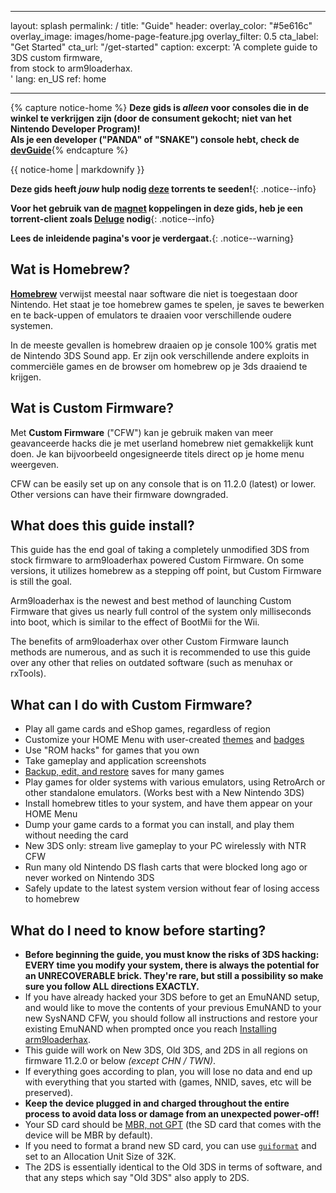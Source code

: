 * * *

layout: splash permalink: / title: "Guide" header: overlay_color: "#5e616c" overlay_image: images/home-page-feature.jpg overlay_filter: 0.5 cta_label: "Get Started" cta_url: "/get-started" caption: excerpt: 'A complete guide to 3DS custom firmware,   
from stock to arm9loaderhax.  
' lang: en_US ref: home

* * *

{% capture notice-home %} **Deze gids is *alleen* voor consoles die in de winkel te verkrijgen zijn (door de consument gekocht; niet van het Nintendo Developer Program)!   
Als je een developer ("PANDA" of "SNAKE") console hebt, check de [devGuide](https://dev.3ds.guide)**{% endcapture %}

<div class="notice--danger">{{ notice-home | markdownify }}</div>

**Deze gids heeft *jouw* hulp nodig [deze](https://3ds.guide/rss.xml) torrents te seeden!**{: .notice--info}

**Voor het gebruik van de [magnet](https://en.wikipedia.org/wiki/Magnet_URI_scheme) koppelingen in deze gids, heb je een torrent-client zoals [Deluge](http://dev.deluge-torrent.org/wiki/Download) nodig**{: .notice--info}

**Lees de inleidende pagina's voor je verdergaat.**{: .notice--warning}

## Wat is Homebrew?

[**Homebrew**](https://en.wikipedia.org/wiki/List_of_homebrew_video_games) verwijst meestal naar software die niet is toegestaan door Nintendo. Het staat je toe homebrew games te spelen, je saves te bewerken en te back-uppen of emulators te draaien voor verschillende oudere systemen.

In de meeste gevallen is homebrew draaien op je console 100% gratis met de Nintendo 3DS Sound app. Er zijn ook verschillende andere exploits in commerciële games en de browser om homebrew op je 3ds draaiend te krijgen.

## Wat is Custom Firmware?

Met **Custom Firmware** ("CFW") kan je gebruik maken van meer geavanceerde hacks die je met userland homebrew niet gemakkelijk kunt doen. Je kan bijvoorbeeld ongesigneerde titels direct op je home menu weergeven.

CFW can be easily set up on any console that is on 11.2.0 (latest) or lower. Other versions can have their firmware downgraded.

## What does this guide install?

This guide has the end goal of taking a completely unmodified 3DS from stock firmware to arm9loaderhax powered Custom Firmware. On some versions, it utilizes homebrew as a stepping off point, but Custom Firmware is still the goal.

Arm9loaderhax is the newest and best method of launching Custom Firmware that gives us nearly full control of the system only milliseconds into boot, which is similar to the effect of BootMii for the Wii.

The benefits of arm9loaderhax over other Custom Firmware launch methods are numerous, and as such it is recommended to use this guide over any other that relies on outdated software (such as menuhax or rxTools).

## What can I do with Custom Firmware?

+ Play all game cards and eShop games, regardless of region
+ Customize your HOME Menu with user-created [themes](https://3dsthem.es/) and [badges](https://badges.3dsthem.es/)
+ Use "ROM hacks" for games that you own
+ Take gameplay and application screenshots
+ [Backup, edit, and restore](https://gbatemp.net/threads/release-jks-savemanager-homebrew-cia-save-manager.413143/) saves for many games
+ Play games for older systems with various emulators, using RetroArch or other standalone emulators. (Works best with a New Nintendo 3DS)
+ Install homebrew titles to your system, and have them appear on your HOME Menu
+ Dump your game cards to a format you can install, and play them without needing the card
+ New 3DS only: stream live gameplay to your PC wirelessly with NTR CFW
+ Run many old Nintendo DS flash carts that were blocked long ago or never worked on Nintendo 3DS
+ Safely update to the latest system version without fear of losing access to homebrew

## What do I need to know before starting?

+ **Before beginning the guide, you must know the risks of 3DS hacking: EVERY time you modify your system, there is always the potential for an UNRECOVERABLE brick. They're rare, but still a possibility so make sure you follow ALL directions EXACTLY.**
+ If you have already hacked your 3DS before to get an EmuNAND setup, and would like to move the contents of your previous EmuNAND to your new SysNAND CFW, you should follow all instructions and restore your existing EmuNAND when prompted once you reach [Installing arm9loaderhax](installing-arm9loaderhax).
+ This guide will work on New 3DS, Old 3DS, and 2DS in all regions on firmware 11.2.0 or below *(except CHN / TWN)*.
+ If everything goes according to plan, you will lose no data and end up with everything that you started with (games, NNID, saves, etc will be preserved).
+ **Keep the device plugged in and charged throughout the entire process to avoid data loss or damage from an unexpected power-off!**
+ Your SD card should be [MBR, not GPT](http://www.howtogeek.com/245610/) (the SD card that comes with the device will be MBR by default).
+ If you need to format a brand new SD card, you can use [`guiformat`](http://www.ridgecrop.demon.co.uk/index.htm?guiformat.htm) and set to an Allocation Unit Size of 32K.
+ The 2DS is essentially identical to the Old 3DS in terms of software, and that any steps which say "Old 3DS" also apply to 2DS.